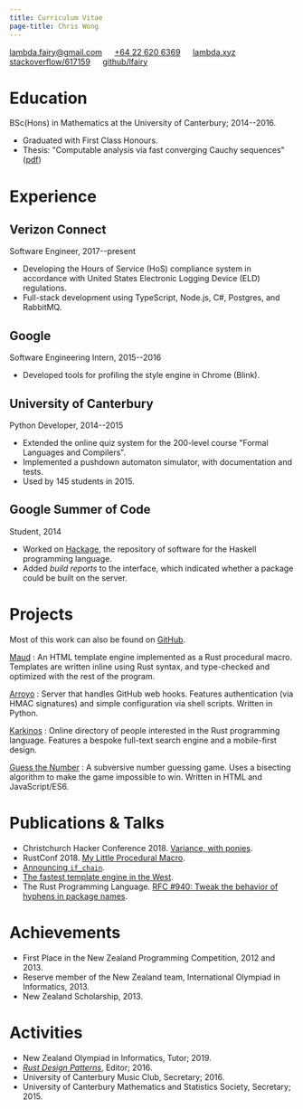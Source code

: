 ```yaml
---
title: Curriculum Vitae
page-title: Chris Wong
---
```



<lambda.fairy@gmail.com> &emsp; [+64&nbsp;22&nbsp;620&nbsp;6369][mobile]  &emsp; [lambda.xyz][website] &emsp; [stackoverflow/617159][stackoverflow] &emsp; [github/lfairy][github]

[mobile]: tel:+64226206369
[website]: https://lambda.xyz
[stackoverflow]: https://stackoverflow.com/users/617159
[github]: https://github.com/lfairy


# Education

BSc(Hons) in Mathematics at the University of Canterbury; 2014--2016.

* Graduated with First Class Honours.
* Thesis: "Computable analysis via fast converging Cauchy sequences" ([pdf])

[pdf]: /images/2016/thesis.pdf


# Experience

## Verizon Connect

Software Engineer, 2017--present

* Developing the Hours of Service (HoS) compliance system in accordance with United States Electronic Logging Device (ELD) regulations.
* Full-stack development using TypeScript, Node.js, C#, Postgres, and RabbitMQ.


## Google

Software Engineering Intern, 2015--2016

* Developed tools for profiling the style engine in Chrome (Blink).


## University of Canterbury

Python Developer, 2014--2015

* Extended the online quiz system for the 200-level course "Formal Languages and Compilers".
* Implemented a pushdown automaton simulator, with documentation and tests.
* Used by 145 students in 2015.


## Google Summer of Code

Student, 2014

* Worked on [Hackage], the repository of software for the Haskell programming language.
* Added *build reports* to the interface, which indicated whether a package could be built on the server.

[Hackage]: https://hackage.haskell.org/


# Projects

Most of this work can also be found on [GitHub].

[GitHub]: https://github.com/lfairy

[Maud](https://maud.lambda.xyz)
  : An HTML template engine implemented as a Rust procedural macro. Templates are written inline using Rust syntax, and type-checked and optimized with the rest of the program.

[Arroyo](https://github.com/lfairy/arroyo)
  : Server that handles GitHub web hooks. Features authentication (via HMAC signatures) and simple configuration via shell scripts. Written in Python.

[Karkinos](https://github.com/lfairy/karkinos)
  : Online directory of people interested in the Rust programming language. Features a bespoke full-text search engine and a mobile-first design.

[Guess the Number](https://lambda.xyz/gtn/)
  : A subversive number guessing game. Uses a bisecting algorithm to make the game impossible to win. Written in HTML and JavaScript/ES6.


# Publications & Talks

* Christchurch Hacker Conference 2018. [Variance, with ponies][variance-with-ponies].
* RustConf 2018. [My Little Procedural Macro][maud-talk].
* [Announcing `if_chain`][if-chain].
* [The fastest template engine in the West][maud-is-fast].
* The Rust Programming Language. [RFC #940: Tweak the behavior of hyphens in package names][RFC 940].

[RFC 940]: https://github.com/rust-lang/rfcs/blob/master/text/0940-hyphens-considered-harmful.md
[if-chain]: https://lambda.xyz/blog/if-chain/
[maud-is-fast]: https://lambda.xyz/blog/maud-is-fast/
[maud-talk]: https://www.youtube.com/watch?v=11Bme1xw0ag
[variance-with-ponies]: https://2018.chcon.nz/mainevent.html#chris


# Achievements

* First Place in the New Zealand Programming Competition, 2012 and 2013.
* Reserve member of the New Zealand team, International Olympiad in Informatics, 2013.
* New Zealand Scholarship, 2013.


# Activities

* New Zealand Olympiad in Informatics, Tutor; 2019.
* [*Rust Design Patterns*][patterns], Editor; 2016.
* University of Canterbury Music Club, Secretary; 2016.
* University of Canterbury Mathematics and Statistics Society, Secretary; 2015.

[patterns]: https://github.com/rust-unofficial/patterns
